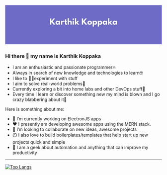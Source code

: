 ![alt text](header.gif "Main Banner")
---
### Hi there 👋 my name is Karthik Koppaka
- I am an enthusiastic and passionate programmer🔥
- Always in search of new knowledge and technologies to learn🤓
- I like to 👨‍🔧experiment with stuff
- I aim to solve real-world problems🤳
- Currently exploring a bit into home labs and other DevOps stuff👾
- Every time I learn or discover something new my mind is blown and I go crazy blabbering about it🤣

Here is something about me:

- 🔭 I’m currently working on ElectronJS apps
- ❤️ I presently am developing awesome apps using the MERN stack.
- 👯 I’m looking to collaborate on new ideas, awesome projects
- ⏲️ I also love to build boilerplates/templates that help start up new projects quick and simple
- 🤯 I am a geek about automation and anything that can improve my productivity
---
[![Top Langs](https://github-readme-stats.vercel.app/api/top-langs/?username=officialk&layout=compact)](https://github.com/anuraghazra/github-readme-stats)
